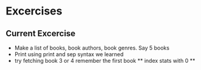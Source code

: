 # Excercises
## Current Excercise
- Make a list of books, book authors, book genres. Say 5 books 
- Print using print and sep syntax we learned
- try fetching book 3 or 4 remember the first book ** index stats with 0 **